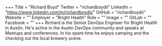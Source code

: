 +++
Title = "Richard Boyd"
Twitter = "richardboydii"
LinkedIn = "https://www.linkedin.com/in/richardboydii/"
GitHub = "richardboydii"
Website = ""
Employer = "Bright Health"
Role = ""
Image = ""
GitLab = ""
Facebook = ""
+++
Richard is the Senior DevOps Engineer for Bright Health in Austin. He&#39;s active in the Austin DevOps community and speaks at Meetups and conferences. In his spare time he enjoys camping and the checking out the local brewery scene.